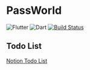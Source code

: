 # PassWorld

![Flutter](https://img.shields.io/badge/Flutter-%2302569B.svg?style=for-the-badge&logo=Flutter&logoColor=white)
![Dart](https://img.shields.io/badge/dart-%230175C2.svg?style=for-the-badge&logo=dart&logoColor=white)
[![Build Status](https://codefirst.iut.uca.fr/api/badges/PassWorld/PassWorld/status.svg)](https://codefirst.iut.uca.fr/PassWorld/PassWorld)

## Todo List

[Notion Todo List](https://therapeutic-bovid-91d.notion.site/Passworld-a71bc94e7f6846d992a01070408943c7)
